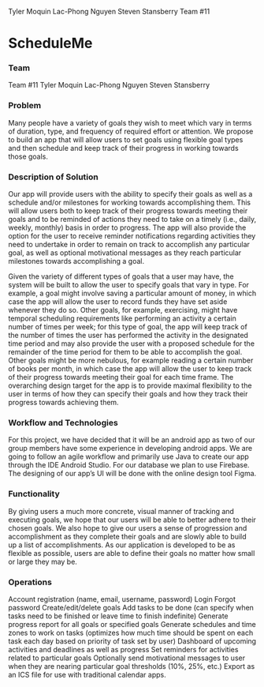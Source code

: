 Tyler Moquin
Lac-Phong Nguyen
Steven Stansberry
Team #11

# ScheduleMe

### Team
Team #11
Tyler Moquin
Lac-Phong Nguyen
Steven Stansberry

### Problem	
Many people have a variety of goals they wish to meet which vary in terms of duration, type, and frequency of required effort or attention. We propose to build an app that will allow users to set goals using flexible goal types and then schedule and keep track of their progress in working towards those goals.

### Description of Solution	
Our app will provide users with the ability to specify their goals as well as a schedule and/or milestones for working towards accomplishing them. This will allow users both to keep track of their progress towards meeting their goals and to be reminded of actions they need to take on a timely (i.e., daily, weekly, monthly) basis in order to progress. The app will also provide the option for the user to receive reminder notifications regarding activities they need to undertake in order to remain on track to accomplish any particular goal, as well as optional motivational messages as they reach particular milestones towards accomplishing a goal.

Given the variety of different types of goals that a user may have, the system will be built to allow the user to specify goals that vary in type. For example, a goal might involve saving a particular amount of money, in which case the app will allow the user to record funds they have set aside whenever they do so. Other goals, for example, exercising, might have temporal scheduling requirements like performing an activity a certain number of times per week; for this type of goal, the app will keep track of the number of times the user has performed the activity in the designated time period and may also provide the user with a proposed schedule for the remainder of the time period for them to be able to accomplish the goal. Other goals might be more nebulous, for example reading a certain number of books per month, in which case the app will allow the user to keep track of their progress towards meeting their goal for each time frame. The overarching design target for the app is to provide maximal flexibility to the user in terms of how they can specify their goals and how they track their progress towards achieving them.

### Workflow and Technologies
For this project, we have decided that it will be an android app as two of our group members have some experience in developing android apps. We are going to follow an agile workflow and primarily use Java to create our app through the IDE Android Studio. For our database we plan to use Firebase. The designing of our app’s UI will be done with the online design tool Figma.

### Functionality	
By giving users a much more concrete, visual manner of tracking and executing goals, we hope that our users will be able to better adhere to their chosen goals. We also hope to give our users a sense of progression and accomplishment as they complete their goals and are slowly able to build up a list of accomplishments. As our application is developed to be as flexible as possible, users are able to define their goals no matter how small or large they may be.

### Operations	
Account registration (name, email, username, password)
Login
Forgot password
Create/edit/delete goals
Add tasks to be done (can specify when tasks need to be finished or leave time to finish indefinite)
Generate progress report for all goals or specified goals
Generate schedules and time zones to work on tasks (optimizes how much time should be spent on each task each day based on priority of task set by user)
Dashboard of upcoming activities and deadlines as well as progress
Set reminders for activities related to particular goals
Optionally send motivational messages to user when they are nearing particular goal thresholds (10%, 25%, etc.)
Export as an ICS file for use with traditional calendar apps.